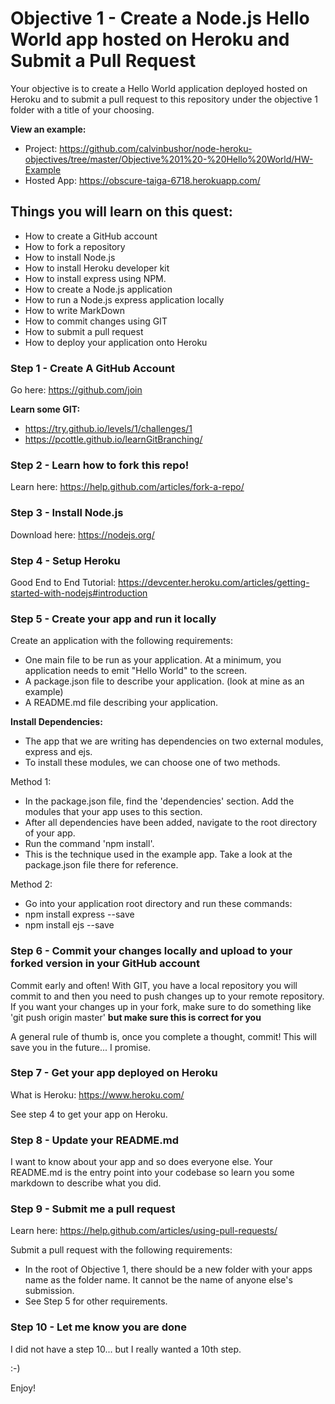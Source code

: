 Objective 1 - Create a Node.js Hello World app hosted on Heroku and Submit a Pull Request
====================================

Your objective is to create a Hello World application deployed hosted on Heroku and to submit a pull request to this repository under the objective 1 folder with a title of your choosing.

**View an example:**
* Project: https://github.com/calvinbushor/node-heroku-objectives/tree/master/Objective%201%20-%20Hello%20World/HW-Example
* Hosted App: https://obscure-taiga-6718.herokuapp.com/


Things you will learn on this quest:
------------------------------------
* How to create a GitHub account
* How to fork a repository
* How to install Node.js
* How to install Heroku developer kit
* How to install express using NPM.
* How to create a Node.js application
* How to run a Node.js express application locally
* How to write MarkDown
* How to commit changes using GIT
* How to submit a pull request
* How to deploy your application onto Heroku


### Step 1 - Create A GitHub Account
Go here: https://github.com/join

**Learn some GIT:**
* https://try.github.io/levels/1/challenges/1
* https://pcottle.github.io/learnGitBranching/

### Step 2 - Learn how to fork this repo!
Learn here: https://help.github.com/articles/fork-a-repo/

### Step 3 - Install Node.js
Download here: https://nodejs.org/

### Step 4 - Setup Heroku
Good End to End Tutorial: https://devcenter.heroku.com/articles/getting-started-with-nodejs#introduction

### Step 5 - Create your app and run it locally
Create an application with the following requirements:

* One main file to be run as your application. At a minimum, you application needs to emit "Hello World" to the screen.
* A package.json file to describe your application. (look at mine as an example)
* A README.md file describing your application.

**Install Dependencies:**
* The app that we are writing has dependencies on two external modules, express and ejs.
* To install these modules, we can choose one of two methods.

Method 1:
* In the package.json file, find the 'dependencies' section. Add the modules that your app uses to this section.
* After all dependencies have been added, navigate to the root directory of your app.
* Run the command 'npm install'.
* This is the technique used in the example app. Take a look at the package.json file there for reference.

Method 2:
* Go into your application root directory and run these commands:
* npm install express --save
* npm install ejs --save

### Step 6 - Commit your changes locally and upload to your forked version in your GitHub account
Commit early and often! With GIT, you have a local repository you will commit to and then you need to push changes up to your remote repository. If you want your changes up in your fork, make sure to do something like 'git push origin master' **but make sure this is correct for you**

A general rule of thumb is, once you complete a thought, commit! This will save you in the future... I promise.

### Step 7 - Get your app deployed on Heroku
What is Heroku: https://www.heroku.com/

See step 4 to get your app on Heroku.

### Step 8 - Update your README.md
I want to know about your app and so does everyone else. Your README.md is the entry point into your codebase so learn you some markdown to describe what you did.

### Step 9 - Submit me a pull request
Learn here: https://help.github.com/articles/using-pull-requests/

Submit a pull request with the following requirements:
* In the root of Objective 1, there should be a new folder with your apps name as the folder name. It cannot be the name of anyone else's submission.
* See Step 5 for other requirements.

### Step 10 - Let me know you are done
I did not have a step 10... but I really wanted a 10th step.

:-)

Enjoy!

